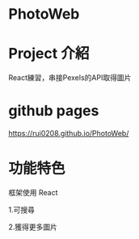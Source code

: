 # PhotoWeb

# Project 介紹

React練習，串接Pexels的API取得圖片

#

# github pages

 https://rui0208.github.io/PhotoWeb/
#

# 功能特色

框架使用 React

1.可搜尋

2.獲得更多圖片

